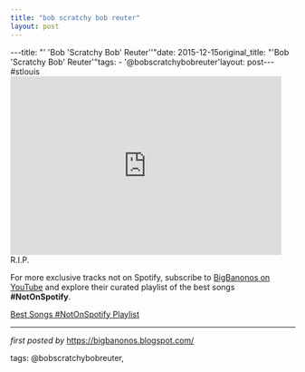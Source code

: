 ```yaml
---
title: "bob scratchy bob reuter"
layout: post
---
```

---title: "' 'Bob 'Scratchy Bob' Reuter''"date: 2015-12-15original_title: "'Bob 'Scratchy Bob' Reuter'"tags:  - '@bobscratchybobreuter'layout: post---#stlouis <br /><iframe width="95%" height="315" src="https://www.youtube.com/embed/fZYYa9F9EsU?list=PLtuNtuTatqI3KDxLZo4RKJRE0i3VgB3vn" frameborder="0" allowfullscreen></iframe><br />R.I.P.<!--Subscribe and Playlist Links--><div>    <p>For more exclusive tracks not on Spotify, subscribe to <a href="https://www.youtube.com/@BigBanonos" target="_blank">BigBanonos on YouTube</a> and explore their curated playlist of the best songs <strong>#NotOnSpotify</strong>.</p>    <p><a href="https://www.youtube.com/playlist?list=PLtuNtuTatqI0kFahUCbtbfenC_ET5O_tr" target="_blank">Best Songs #NotOnSpotify Playlist<br /></a></p></div><hr /><p><em>first posted by</em> <a href="https://bigbanonos.blogspot.com/" rel="noopener" target="_new">https://bigbanonos.blogspot.com/</a></p><p>tags: @bobscratchybobreuter,</p>